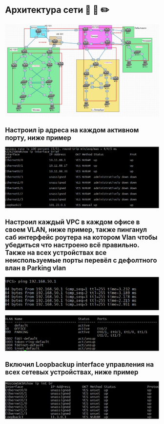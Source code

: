 # Архитектура сети  :straight_ruler: :triangular_ruler: :pencil2:

![alt text](https://github.com/Eliminir/OTUS-LABS-PROF/blob/main/LAB4/1%20(2).JPG)

## Настроил ip адреса на каждом активном порту, ниже пример

![alt text](https://github.com/Eliminir/OTUS-LABS-PROF/blob/main/LAB4/2.JPG)

## Настроил каждый VPC в каждом офисе в своем VLAN, ниже пример, также пинганул саб интерфейс роутера на котором Vlan чтобы убедиться что настроено всё правильно. Также на всех устройствах все неиспользуемые порты перевёл с дефолтного влан в Parking vlan 

![alt text](https://github.com/Eliminir/OTUS-LABS-PROF/blob/main/LAB4/3(1).JPG)

![alt text](https://github.com/Eliminir/OTUS-LABS-PROF/blob/main/LAB4/3.JPG)

## Включил Loopbackup interface управления на всех сетевых устройствах, ниже пример

![alt text](https://github.com/Eliminir/OTUS-LABS-PROF/blob/main/LAB4/4.JPG)


